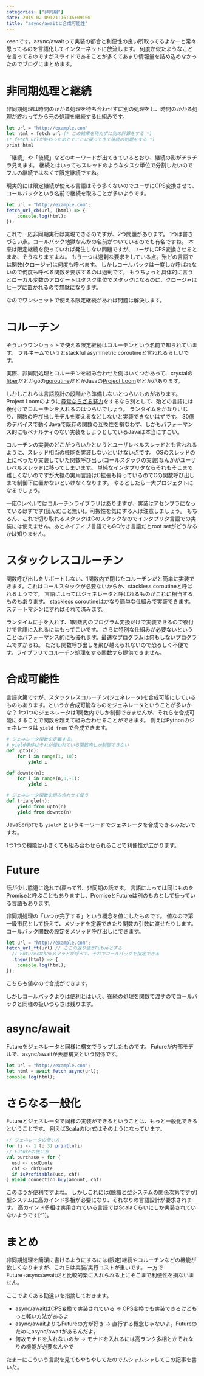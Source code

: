 ```yaml
---
categories: ["非同期"]
date: 2019-02-09T21:16:36+09:00
title: "async/awaitと合成可能性"
---
```

κeenです。async/awaitって実装の都合と利便性の良い所取ってるよなーと常々思ってるのを言語化してインターネットに放流します。
何度か似たようなことを言ってるのですがスライドであることが多くてあまり情報量を詰め込めなかったのでブログにまとめます。

<!--more-->

# 非同期処理と継続

非同期処理は時間のかかる処理を待ち合わせずに別の処理をし、時間のかかる処理が終わってから元の処理を継続する仕組みです。

```ocaml
let url = "http://example.com"
let html = fetch url (* この結果を待たずに別の計算をする *)
(* fetch urlが終わったあとでここに戻ってきて後続の処理をする *)
print html
```

「継続」や「後続」などのキーワードが出てきているとおり、継続の影がチラチラ見えます。
継続とはいってもスレッドのようなタスク単位で分割したいのでフルの継続ではなくて限定継続ですね。

現実的には限定継続が使える言語はそう多くないのでユーザにCPS変換させて、コールバックという名前で継続を取ることが多いようです。

```javascript
let url = "http://example.com";
fetch_url_cb(url, (html) => {
    console.log(html);
});
```


これで一応非同期実行は実現できるのですが、2つ問題があります。
1つは書きづらい点。コールバック地獄なんかの名前がついているのでも有名ですね。
本来は限定継続を使っていれば発生しない問題ですが、ユーザにCPS変換させるとまあ、そうなりますよね。
もう一つは過剰な要求をしている点。殆どの言語では関数(クロージャ)は何度も呼べます。
しかしコールバックは一度しか呼ばれないので何度も呼べる関数を要求するのは過剰です。
もうちょっと具体的に言うとローカル変数のアロケートはタスク単位でスタックになるのに、クロージャはヒープに置かれるので無駄になります。

なのでワンショットで使える限定継続があれば問題は解決します。

# コルーチン
そういうワンショットで使える限定継続はコルーチンという名前で知られています。
フルネームでいうとstackful asymmetric coroutineと言われるらしいです。

実際、非同期処理とコルーチンを組み合わせた例はいくつかあって、crystalの[fiber](https://crystal-lang.org/reference/guides/concurrency.html)だとかgoの[goroutine](https://tour.golang.org/concurrency/1)だとかJavaの[Project Loom](https://wiki.openjdk.java.net/display/loom/Main)だとかがあります。

しかしこれらは言語設計の段階から準備しないとつらいものがあります。
Project Loomのように[尋常ならざる努力](http://cr.openjdk.java.net/~rpressler/loom/JVMLS2018.pdf)をするなら別として、殆どの言語には後付けでコルーチンを入れるのはつらいでしょう。
ランタイムをかなりいじり、関数の呼び出しモデルを変えるなどしないと実装できないはずです。
30億のデバイスで動くJavaで既存の関数の互換性を損なわず、しかもパフォーマンス的にもペナルティのない実装をしようとしているJavaは本当にすごい。

コルーチンの実装のどこがつらいかというとユーザレベルスレッドとも言われるように、スレッド相当の機能を実装しないといけない点です。
OSのスレッドの上にべったり実装していた関数呼び出し(コールスタックの実装)なんかがユーザレベルスレッドに移ってしまいます。
単純なインタプリタならそれもそこまで難しくないのですが大抵の実用言語はC拡張も持っているのでCの関数呼び出しまで制御下に置かないといけなくなります。
やるとしたら一大プロジェクトになるでしょう。

一応Cレベルではコルーチンライブラリはありますが、実装はアセンブラになっているはずです(読んだこと無い)。可搬性を気にする人は注意しましょう。
もちろん、これで切り取れるスタックはCのスタックなのでインタプリタ言語での実装には使えません。あとネイティブ言語でもGC付き言語だとroot setがどうなるかは知りません。

# スタックレスコルーチン
関数呼び出しをサポートしない、1関数内で閉じたコルーチンだと簡単に実装できます。これはコールスタックが必要ないからか、stackless coroutineと呼ばれるようです。
言語によってはジェネレータと呼ばれるものがこれに相当するものもあります。
stackless coroutineはかなり簡単な仕組みで実装できます。
ステートマシンにすればそれで済みます。

<script src="https://gitlab.com/snippets/1788230.js"></script>

ランタイムに手を入れず、1関数内のプログラム変換だけで実装できるので後付けで言語に入れるにはもってこいです。
さらに特別な仕組みが必要ないということはパフォーマンス的にも優れます。最速なプログラムは何もしないプログラムですからね。
ただし関数呼び出しを飛び越えられないので恐ろしく不便です。ライブラリでコルーチン処理をする関数すら提供できません。

# 合成可能性

言語次第ですが、スタックレスコルーチン(ジェネレータ)を合成可能にしているものもあります。というか合成可能なものをジェネレータということが多いかな？
1つ1つのジェネレータは1関数内でしか制御できませんが、それらを合成可能にすることで関数を超えて組み合わせることができます。
例えばPythonのジェネレータは `yield from` で合成できます。

``` python
# ジェネレータ関数を定義する。
# yield単体はそれが使われている関数内しか制御できない
def upto(n):
    for i in range(1, 10):
        yield i

def downto(n):
    for i in range(n,0,-1):
        yield i

# ジェネレータ関数を組み合わせて使う
def triangle(n):
    yield from upto(n)
    yield from downto(n)
```

JavaScriptでも `yield*` というキーワードでジェネレータを合成できるみたいですね。

1つ1つの機能は小さくても組み合わせられることで利便性が広がります。

# Future

話が少し脇道に逸れて(戻って?)、非同期の話です。
言語によっては同じものをPromiseと呼ぶこともありますし、PromiseとFutureは別のものとして扱っている言語もあります。

非同期処理の「いつか完了する」という概念を値にしたものです。
値なので第一級市民として扱えて、メソッドを定義できたり関数の引数に渡せたりします。
コールバック関数の設定をメソッド呼び出しにできます。

```javascript
let url = "http://example.com";
fetch_url_ft(url) // ここの返り値がFutueとする
  // Futureのthenメソッドが呼べて、それでコールバックを指定できる
  .then((html) => {
    console.log(html);
});
```


こちらも値なので合成ができます。

しかしコールバックよりは便利とはいえ、後続の処理を関数で渡すのでコールバックと同様の扱いづらさは残ります。

# async/await

Futureをジェネレータと同様に構文でラップしたものです。
Futureが内部モデルで、async/awaitが表層構文という関係です。


```javascript
let url = "http://example.com";
let html = await fetch_async(url);
console.log(html);
```

# さらなる一般化
Futureとジェネレータで同様の実装ができるということは、もっと一般化できるということです。
例えばScalaのfor式はそのようになっています。

``` scala
// ジェネレータの使い方
for (i <- 1 to 3) println(i)
// Futureの使い方
val purchase = for {
  usd <- usdQuote
  chf <- chfQuote
  if isProfitable(usd, chf)
} yield connection.buy(amount, chf)

```

このほうが便利ですよね。
しかしこれには(脱糖と型システムの関係次第ですが)型システムに高カインド多相が必要になり、それなりの言語設計が要求されます。
高カインド多相は実用されている言語ではScalaくらいにしか実装されていないようです[^1]。

[1]: Scalaのfor式は高カインド多相に依存してないのでややこしいですが…

# まとめ

非同期処理を簡潔に書けるようにするには(限定)継続やコルーチンなどの機能が欲しくなりますが、これらは実装/実行コストが重いです。
一方でFuture+async/awaitだと比較的楽に入れられる上にそこまで利便性を損ないません。

ここでよくある勘違いを指摘しておきます。

* async/awaitはCPS変換で実装されている
  → CPS変換でも実装できるけどもっと軽い方法があるよ
* async/awaitよりもFutureの方が好き
  → 直行する概念じゃないよ。Futureのためにasync/awaitがあるんだよ。
* 何故モナドを入れないのか
  → モナドを入れるには高ランク多相とかそれなりの機能が必要なんやで


たまーにこういう言説を見てもやもやしてたのでムシャムシャしてこの記事を書いた。
